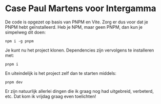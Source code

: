# Case Paul Martens voor Intergamma

De code is opgezet op basis van PNPM en Vite. Zorg er dus voor dat je PNPM hebt geïnstalleerd. Heb je NPM, maar geen PNPM, dan kun je simpelweg dit doen:

`npm i -g pnpm`

Je kunt nu het project klonen. Dependencies zijn vervolgens te installeren met:

`pnpm i`

En uiteindelijk is het project zelf dan te starten middels:

`pnpm dev`

Er zijn natuurlijk allerlei dingen die ik graag nog had uitgebreid, verbeterd, etc. Dat kom ik vrijdag graag even toelichten!
